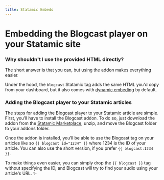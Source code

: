 ```yaml
---
title: Statamic Embeds
---
```


# Embedding the Blogcast player on your Statamic site

### Why shouldn't I use the provided HTML directly?

The short answer is that you can, but using the addon makes everything easier.

Under the hood, the `blogcast` Statamic tag adds the same HTML you'd copy from your dashboard, but it also comes with [dynamic embeding](embeds/statamic) by default.

### Adding the Blogcast player to your Statamic articles

The steps for adding the Blogcast player to your Statamic article are simple. First, you'll have to install the Blogcast addon. To do so, just download the addon from the [Statamic Marketplace](https://statamic.com/marketplace/addons/blogcast), unzip, and move the Blogcast folder to your addons folder.

Once the addon is installed, you'll be able to use the Blogcast tag on your articles like so `{{ blogcast id="1234" }}` where 1234 is the ID of your article. You can also use the short version, if you prefer `{{ blogcast:1234 }}`.

To make things even easier, you can simply drop the `{{ blogcast }}` tag without specifying the ID, and Blogcast will try to find your audio using your article's URL. :sparkles:
